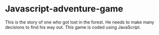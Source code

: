 # Javascript-adventure-game
This is the story of one who got lost in the forest. He needs to make many decisions to find his way out. This game is coded using JavaScript.

